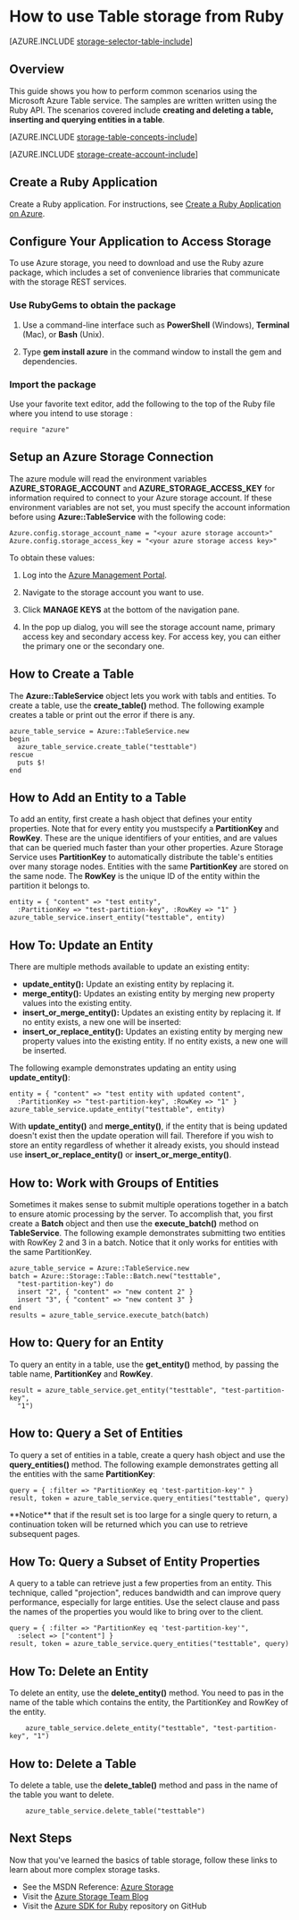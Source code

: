 <properties
	pageTitle="How to use Azure Table Storage from Ruby | Windows Azure"
	description="Learn how to use Azure Table Storage in Azure. Code samples are written using the Ruby API."
	services="storage"
	documentationCenter="ruby"
	authors="tfitzmac"
	manager="wpickett"
	editor=""/>

<tags
	ms.service="storage"
	ms.date="09/23/2015"
	wacn.date=""/>


<!-- deleted by customization
# How to use Azure Table Storage from Ruby
-->
<!-- keep by customization: begin -->
# How to use Table storage from Ruby
<!-- keep by customization: end -->

[AZURE.INCLUDE [storage-selector-table-include](../includes/storage-selector-table-include.md)]

## Overview

<!-- deleted by customization
This guide shows you how to perform common scenarios using the Azure Table service. The samples are written using the Ruby API. The scenarios covered include **creating and deleting a table, inserting and querying entities in a table**.
-->
<!-- keep by customization: begin -->
This guide shows you how to perform common scenarios using the Microsoft
Azure Table service. The samples are written written using the
Ruby API. The scenarios covered include **creating and deleting a
table, inserting and querying entities in a table**.
<!-- keep by customization: end -->

[AZURE.INCLUDE [storage-table-concepts-include](../includes/storage-table-concepts-include.md)]

[AZURE.INCLUDE [storage-create-account-include](../includes/storage-create-account-include.md)]

<!-- deleted by customization
## Create a Ruby application

For instructions how to create a Ruby application,
see [Create a Ruby application in Azure](/develop/ruby/tutorials/web-app-with-linux-vm/).

## Configure your application to access Storage

To use Azure Storage, you need to download and use the Ruby azure package which includes a set of convenience libraries that communicate with the Storage REST services.
-->
<!-- keep by customization: begin -->
## Create a Ruby Application

Create a Ruby application. For instructions, 
see [Create a Ruby Application on Azure](/develop/ruby/tutorials/web-app-with-linux-vm/).

## Configure Your Application to Access Storage

To use Azure storage, you need to download and use the Ruby azure package, 
which includes a set of convenience libraries that communicate with the storage REST services.
<!-- keep by customization: end -->

### Use RubyGems to obtain the package

1. Use a command-line interface such as **PowerShell** (Windows), **Terminal** (Mac), or **Bash** (Unix).

2. Type **gem install azure** in the command window to install the gem and dependencies.

### Import the package

Use your favorite text editor, add the following to the top of the Ruby file where you intend to use <!-- deleted by customization Storage --><!-- keep by customization: begin --> storage <!-- keep by customization: end -->:

	require "azure"

<!-- deleted by customization
## Set up an Azure Storage connection

The azure module will read the environment variables **AZURE_STORAGE_ACCOUNT** and **AZURE_STORAGE_ACCESS_KEY** for information required to connect to your Azure Storage account. If these environment variables are not set, you must specify the account information before using **Azure::TableService** with the following code:
-->
<!-- keep by customization: begin -->
## Setup an Azure Storage Connection

The azure module will read the environment variables **AZURE_STORAGE_ACCOUNT** and **AZURE_STORAGE_ACCESS_KEY** 
 for information required to connect to your Azure storage account. If these environment variables are not set, you must specify the account information before using **Azure::TableService** with the following code:
<!-- keep by customization: end -->

	Azure.config.storage_account_name = "<your azure storage account>"
	Azure.config.storage_access_key = "<your azure storage access key>"

To obtain these values:

1. Log <!-- deleted by customization in to --><!-- keep by customization: begin --> into <!-- keep by customization: end --> the [Azure Management Portal](https://manage.windowsazure.cn/).

2. Navigate to the storage account you want to use.

3. Click **MANAGE KEYS** at the bottom of the navigation pane.

4. In the <!-- deleted by customization pop-up --><!-- keep by customization: begin --> pop up <!-- keep by customization: end --> dialog, <!-- deleted by customization you'll --><!-- keep by customization: begin --> you will <!-- keep by customization: end --> see the storage account name, primary access key and secondary access key. For access key, you can either the primary one or the secondary one.

<!-- deleted by customization
## Create a table

The **Azure::TableService** object lets you work with tables and entities. To create a table, use the **create_table()** method. The following example creates a table or print out the error if there is any.
-->
<!-- keep by customization: begin -->
## How to Create a Table

The **Azure::TableService** object lets you work with tabls and entities. To create a table, use the **create_table()** method. The following example creates a table or print out the error if there is any.
<!-- keep by customization: end -->

	azure_table_service = Azure::TableService.new
	begin
	  azure_table_service.create_table("testtable")
	rescue
	  puts $!
	end

<!-- deleted by customization
## Add an entity to a table

To add an entity, first create a hash object that defines your entity properties. Note that for every entity you must specify a **PartitionKey** and **RowKey**. These are the unique identifiers of your entities, and are values that can be queried much faster than your other properties. Azure Storage  uses **PartitionKey** to automatically distribute the table's entities over many storage nodes. Entities with the same **PartitionKey** are stored on the same node. The **RowKey** is the unique ID of the entity within the partition it belongs to.
-->
<!-- keep by customization: begin -->
## How to Add an Entity to a Table

To add an entity, first create a hash object that defines your entity properties. Note that for every entity you mustspecify a **PartitionKey** and **RowKey**. These are the unique identifiers of your entities, and are values that can be queried much faster than your other properties. Azure Storage Service uses **PartitionKey** to automatically distribute the table's entities over many storage nodes. Entities with the same **PartitionKey** are stored on the same node. The **RowKey** is the unique ID of the entity within the partition it belongs to.
<!-- keep by customization: end -->

	entity = { "content" => "test entity",
	  :PartitionKey => "test-partition-key", :RowKey => "1" }
	azure_table_service.insert_entity("testtable", entity)

<!-- deleted by customization
## Update an entity
-->
<!-- keep by customization: begin -->
## How To: Update an Entity
<!-- keep by customization: end -->

There are multiple methods available to update an existing entity:

* **update_entity():** Update an existing entity by replacing it.
* **merge_entity():** Updates an existing entity by merging new property values into the existing entity.
* **insert_or_merge_entity():** Updates an existing entity by replacing it. If no entity exists, a new one will be inserted:
* **insert_or_replace_entity():** Updates an existing entity by merging new property values into the existing entity. If no entity exists, a new one will be inserted.

The following example demonstrates updating an entity using **update_entity()**:

	entity = { "content" => "test entity with updated content",
	  :PartitionKey => "test-partition-key", :RowKey => "1" }
	azure_table_service.update_entity("testtable", entity)

With **update_entity()** and **merge_entity()**, if the entity that <!-- deleted by customization you are updating --><!-- keep by customization: begin --> is being updated <!-- keep by customization: end --> doesn't exist then the update operation will fail. Therefore if you wish to store an entity regardless of whether it already exists, you should instead use **insert_or_replace_entity()** or **insert_or_merge_entity()**.

<!-- deleted by customization
## Work with groups of entities
-->
<!-- keep by customization: begin -->
## How to: Work with Groups of Entities
<!-- keep by customization: end -->

Sometimes it makes sense to submit multiple operations together in a batch to ensure atomic processing by the server. To accomplish that, you first create a **Batch** object and then use the **execute_batch()** method on **TableService**. The following example demonstrates submitting two entities with RowKey 2 and 3 in a batch. Notice that it only works for entities with the same PartitionKey.

	azure_table_service = Azure::TableService.new
	batch = Azure::Storage::Table::Batch.new("testtable",
	  "test-partition-key") do
	  insert "2", { "content" => "new content 2" }
	  insert "3", { "content" => "new content 3" }
	end
	results = azure_table_service.execute_batch(batch)

<!-- deleted by customization
## Query for an entity
-->
<!-- keep by customization: begin -->
## How to: Query for an Entity
<!-- keep by customization: end -->

To query an entity in a table, use the **get_entity()** method, by passing the table name, **PartitionKey** and **RowKey**.

	result = azure_table_service.get_entity("testtable", "test-partition-key",
	  "1")

<!-- deleted by customization
## Query a set of entities
-->
<!-- keep by customization: begin -->
## How to: Query a Set of Entities
<!-- keep by customization: end -->

To query a set of entities in a table, create a query hash object and use the **query_entities()** method. The following example demonstrates getting all the entities with the same **PartitionKey**:

	query = { :filter => "PartitionKey eq 'test-partition-key'" }
	result, token = azure_table_service.query_entities("testtable", query)

<!-- deleted by customization > [AZURE.NOTE] If --><!-- keep by customization: begin --> **Notice** that if <!-- keep by customization: end --> the result set is too large for a single query to return, a continuation token will be returned which you can use to retrieve subsequent pages.

<!-- deleted by customization
## Query a subset of entity properties
-->
<!-- keep by customization: begin -->
## How To: Query a Subset of Entity Properties
<!-- keep by customization: end -->

A query to a table can retrieve just a few properties from an entity. This technique, called "projection", reduces bandwidth and can improve query performance, especially for large entities. Use the select clause and pass the names of the properties you would like to bring over to the client.

	query = { :filter => "PartitionKey eq 'test-partition-key'",
	  :select => ["content"] }
	result, token = azure_table_service.query_entities("testtable", query)

<!-- deleted by customization
## Delete an entity

To delete an entity, use the **delete_entity()** method. You need to pass in the name of the table which contains the entity, the PartitionKey and RowKey of the entity.
-->
<!-- keep by customization: begin -->
## How To: Delete an Entity

To delete an entity, use the **delete_entity()** method. You need to pas in the name of the table which contains the entity, the PartitionKey and RowKey of the entity.
<!-- keep by customization: end -->

		azure_table_service.delete_entity("testtable", "test-partition-key", "1")

<!-- deleted by customization
## Delete a table
-->
<!-- keep by customization: begin -->
## How to: Delete a Table
<!-- keep by customization: end -->

To delete a table, use the **delete_table()** method and pass in the name of the table you want to delete.

		azure_table_service.delete_table("testtable")

<!-- deleted by customization
## Next steps

To learn about more complex storage tasks, follow these links:

-  MSDN Reference: [Azure Storage](http://msdn.microsoft.com/zh-cn/library/azure/gg433040.aspx)
-  [Azure Storage Team Blog](http://blogs.msdn.com/b/windowsazurestorage/)
-  [Azure SDK for Ruby](http://github.com/WindowsAzure/azure-sdk-for-ruby) repository on GitHub
-->
<!-- keep by customization: begin -->
## Next Steps

Now that you've learned the basics of table storage, follow these links to learn about more complex storage tasks.

- See the MSDN Reference: [Azure Storage](http://msdn.microsoft.com/zh-cn/library/azure/gg433040.aspx)
- Visit the [Azure Storage Team Blog](http://blogs.msdn.com/b/windowsazurestorage/)
- Visit the [Azure SDK for Ruby](http://github.com/WindowsAzure/azure-sdk-for-ruby) repository on GitHub
 
<!-- keep by customization: end -->
